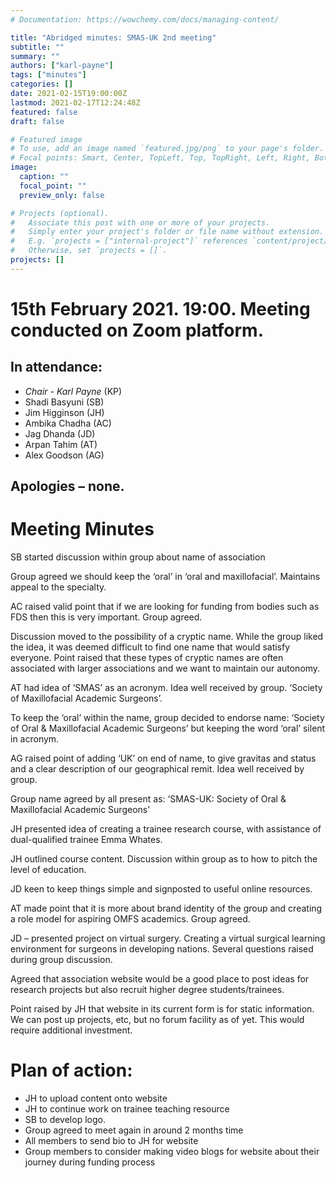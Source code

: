 ```yaml
---
# Documentation: https://wowchemy.com/docs/managing-content/

title: "Abridged minutes: SMAS-UK 2nd meeting"
subtitle: ""
summary: ""
authors: ["karl-payne"]
tags: ["minutes"]
categories: []
date: 2021-02-15T19:00:00Z
lastmod: 2021-02-17T12:24:48Z
featured: false
draft: false

# Featured image
# To use, add an image named `featured.jpg/png` to your page's folder.
# Focal points: Smart, Center, TopLeft, Top, TopRight, Left, Right, BottomLeft, Bottom, BottomRight.
image:
  caption: ""
  focal_point: ""
  preview_only: false

# Projects (optional).
#   Associate this post with one or more of your projects.
#   Simply enter your project's folder or file name without extension.
#   E.g. `projects = ["internal-project"]` references `content/project/deep-learning/index.md`.
#   Otherwise, set `projects = []`.
projects: []
---
```




# 15th February 2021. 19:00. Meeting conducted on Zoom platform. 


## In attendance: 
- *Chair - Karl Payne* (KP)
- Shadi Basyuni (SB)
- Jim Higginson (JH)
- Ambika Chadha (AC)
- Jag Dhanda (JD)
- Arpan Tahim (AT)
- Alex Goodson (AG)

## Apologies – none.


# Meeting Minutes

SB started discussion within group about name of association 

Group agreed we should keep the ‘oral’ in ‘oral and maxillofacial’. Maintains appeal to the specialty.

AC raised valid point that if we are looking for funding from bodies such as FDS then this is very important. Group agreed.

Discussion moved to the possibility of a cryptic name. While the group liked the idea, it was deemed difficult to find one name that would satisfy everyone. Point raised that these types of cryptic names are often associated with larger associations and we want to maintain our autonomy.

AT had idea of ‘SMAS’ as an acronym. Idea well received by group. ‘Society of Maxillofacial Academic Surgeons’. 

To keep the ‘oral’ within the name, group decided to endorse name: ‘Society of Oral & Maxillofacial Academic Surgeons’ but keeping the word ‘oral’ silent in acronym.

AG raised point of adding ‘UK’ on end of name, to give gravitas and status and a clear description of our geographical remit. Idea well received by group.

Group name agreed by all present as: ‘SMAS-UK: Society of Oral & Maxillofacial Academic Surgeons’

JH presented idea of creating a trainee research course, with assistance of dual-qualified trainee Emma Whates. 

JH outlined course content. Discussion within group as to how to pitch the level of education.

JD keen to keep things simple and signposted to useful online resources.

AT made point that it is more about brand identity of the group and creating a role model for aspiring OMFS academics. Group agreed. 

JD – presented project on virtual surgery. Creating a virtual surgical learning environment for surgeons in developing nations. Several questions raised during group discussion.

Agreed that association website would be a good place to post ideas for research projects but also recruit higher degree students/trainees. 

Point raised by JH that website in its current form is for static information. We can post up projects, etc, but no forum facility as of yet. This would require additional investment. 


# Plan of action:
- JH to upload content onto website
- JH to continue work on trainee teaching resource 
- SB to develop logo.
- Group agreed to meet again in around 2 months time
- All members to send bio to JH for website
- Group members to consider making video blogs for website about their journey during funding process


